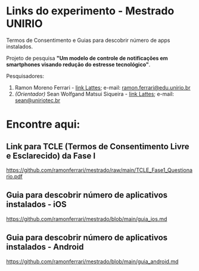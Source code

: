 # Links do experimento - Mestrado UNIRIO
Termos de Consentimento e Guias para descobrir número de apps instalados.

Projeto de pesquisa **"Um modelo de controle de notificações em smartphones visando redução do estresse tecnológico"**.

Pesquisadores:
1. Ramon Moreno Ferrari - [link Lattes](http://lattes.cnpq.br/6595172073387250); e-mail: ramon.ferrari@edu.unirio.br
2. *(Orientador)* Sean Wolfgand Matsui Siqueira - [link Lattes](http://lattes.cnpq.br/2562652838103607); e-mail: sean@uniriotec.br

# Encontre aqui:
## Link para **TCLE** (Termos de Consentimento Livre e Esclarecido) da Fase I
https://github.com/ramonferrari/mestrado/raw/main/TCLE_Fase1_Questionario.pdf

## Guia para descobrir número de aplicativos instalados - **iOS**
https://github.com/ramonferrari/mestrado/blob/main/guia_ios.md

## Guia para descobrir número de aplicativos instalados - **Android**
https://github.com/ramonferrari/mestrado/blob/main/guia_android.md
